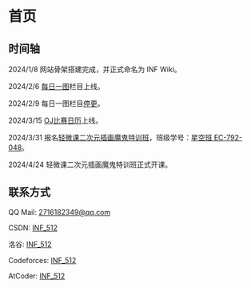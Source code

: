 # 首页

## 时间轴

2024/1/8 网站骨架搭建完成，并正式命名为 INF Wiki。

2024/2/6 [每日一图](/daily_picture/)栏目上线。

2024/2/9 每日一图栏目[停更](/other/daily_picture_stop/)。

2024/3/15 [OJ比赛日历](/oj_contest_calendar/)上线。

2024/3/31 报名[轻微课二次元插画魔鬼特训班](https://www.qingwk.com/school)，班级学号：[星空班 EC-792-048](https://www.qingwk.com/u/72905412/class)。

2024/4/24 轻微课二次元插画魔鬼特训班正式开课。

## 联系方式

QQ Mail: 2716182349@qq.com

CSDN: [INF_512](https://blog.csdn.net/INF_512)

洛谷: [INF_512](https://www.luogu.com.cn/user/560068)

Codeforces: [INF_512](https://codeforces.com/profile/INF_512)

AtCoder: [INF_512](https://atcoder.jp/users/INF_512)
